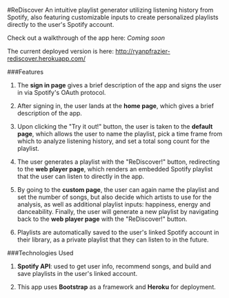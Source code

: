 #ReDiscover
An intuitive playlist generator utilizing listening history from Spotify, also featuring customizable inputs to create personalized playlists directly to the user's Spotify account.

Check out a walkthrough of the app here: *Coming soon*

The current deployed version is here: http://ryanpfrazier-rediscover.herokuapp.com/

###Features
1. The **sign in page** gives a brief description of the app and signs the user in via Spotify's OAuth protocol.

2. After signing in, the user lands at the **home page**, which gives a brief description of the app.

3. Upon clicking the "Try it out!" button, the user is taken to the **default page**, which allows the user to name the playlist, pick a time frame from which to analyze listening history, and set a total song count for the playlist.

4. The user generates a playlist with the "ReDiscover!" button, redirecting to the **web player page**, which renders an embedded Spotify playlist that the user can listen to directly in the app.

5. By going to the **custom page**, the user can again name the playlist and set the number of songs, but also decide which artists to use for the analysis, as well as additional playlist inputs: happiness, energy and danceability. Finally, the user will generate a new playlist by navigating back to the **web player page** with the "ReDiscover!" button.

6. Playlists are automatically saved to the user's linked Spotify account in their library, as a private playlist that they can listen to in the future.

###Technologies Used
1. **Spotify API**: used to get user info, recommend songs, and build and save playlists in the user's linked account.

2. This app uses **Bootstrap** as a framework and **Heroku** for deployment.
